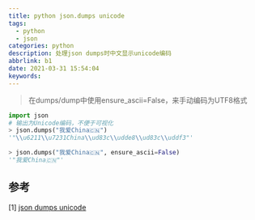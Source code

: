 ```yaml
---
title: python json.dumps unicode
tags:
  - python
  - json
categories: python
description: 处理json dumps时中文显示unicode编码
abbrlink: b1
date: 2021-03-31 15:54:04
keywords:
---
```


> 在dumps/dump中使用ensure_ascii=False，来手动编码为UTF8格式



```python
import json
# 输出为Unicode编码，不便于可视化
> json.dumps("我爱China🇨🇳")
'"\\u6211\\u7231China\\ud83c\\udde8\\ud83c\\uddf3"'

> json.dumps("我爱China🇨🇳", ensure_ascii=False)
'"我爱China🇨🇳"'
```



## 参考

[1] [json dumps unicode](https://stackoverflow.com/questions/18337407/saving-utf-8-texts-with-json-dumps-as-utf8-not-as-u-escape-sequence)

